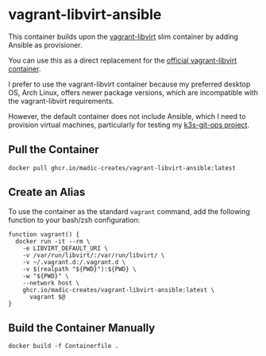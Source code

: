 # vagrant-libvirt-ansible

This container builds upon the [vagrant-libvirt](https://github.com/vagrant-libvirt/vagrant-libvirt) slim container by adding Ansible as provisioner.

You can use this as a direct replacement for the [official vagrant-libvirt container](https://vagrant-libvirt.github.io/vagrant-libvirt/installation.html#docker--podman).

I prefer to use the vagrant-libvirt container because my preferred desktop OS, Arch Linux, offers newer package versions, which are incompatible with the vagrant-libvirt requirements.

However, the default container does not include Ansible, which I need to provision virtual machines, particularly for testing my [k3s-git-ops project](https://github.com/madic-creates/k3s-git-ops).

## Pull the Container

```shell
docker pull ghcr.io/madic-creates/vagrant-libvirt-ansible:latest
```

## Create an Alias

To use the container as the standard `vagrant` command, add the following function to your bash/zsh configuration:

```shell
function vagrant() {
  docker run -it --rm \
    -e LIBVIRT_DEFAULT_URI \
    -v /var/run/libvirt/:/var/run/libvirt/ \
    -v ~/.vagrant.d:/.vagrant.d \
    -v $(realpath "${PWD}"):${PWD} \
    -w "${PWD}" \
    --network host \
    ghcr.io/madic-creates/vagrant-libvirt-ansible:latest \
      vagrant $@
}
```

## Build the Container Manually

```shell
docker build -f Containerfile .
```
